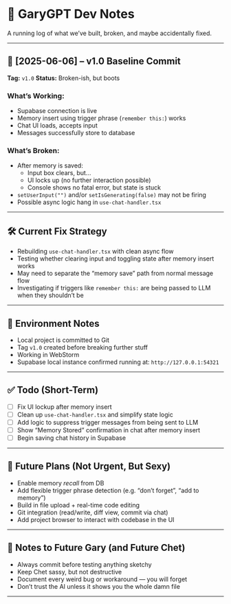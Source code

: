 # 🧠 GaryGPT Dev Notes

A running log of what we’ve built, broken, and maybe accidentally fixed.

---

## 📅 [2025-06-06] – v1.0 Baseline Commit

**Tag:** `v1.0`
**Status:** Broken-ish, but boots

### What’s Working:
- Supabase connection is live
- Memory insert using trigger phrase (`remember this:`) works
- Chat UI loads, accepts input
- Messages successfully store to database

### What’s Broken:
- After memory is saved:
  - Input box clears, but...
  - UI locks up (no further interaction possible)
  - Console shows no fatal error, but state is stuck
- `setUserInput("")` and/or `setIsGenerating(false)` may not be firing
- Possible async logic hang in `use-chat-handler.tsx`

---

## 🛠 Current Fix Strategy
- Rebuilding `use-chat-handler.tsx` with clean async flow
- Testing whether clearing input and toggling state after memory insert works
- May need to separate the “memory save” path from normal message flow
- Investigating if triggers like `remember this:` are being passed to LLM when they shouldn’t be

---

## 🧪 Environment Notes
- Local project is committed to Git
- Tag `v1.0` created before breaking further stuff
- Working in WebStorm
- Supabase local instance confirmed running at:
  `http://127.0.0.1:54321`

---

## ✅ Todo (Short-Term)
- [ ] Fix UI lockup after memory insert
- [ ] Clean up `use-chat-handler.tsx` and simplify state logic
- [ ] Add logic to suppress trigger messages from being sent to LLM
- [ ] Show “Memory Stored” confirmation in chat after memory insert
- [ ] Begin saving chat history in Supabase

---

## 🧹 Future Plans (Not Urgent, But Sexy)
- Enable memory *recall* from DB
- Add flexible trigger phrase detection (e.g. “don’t forget”, “add to memory”)
- Build in file upload + real-time code editing
- Git integration (read/write, diff view, commit via chat)
- Add project browser to interact with codebase in the UI

---

## 🧾 Notes to Future Gary (and Future Chet)
- Always commit before testing anything sketchy
- Keep Chet sassy, but not destructive
- Document every weird bug or workaround — you will forget
- Don’t trust the AI unless it shows you the whole damn file

---

